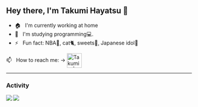 ## Hey there, I'm Takumi Hayatsu 👋

- 🏠 &nbsp; I'm currently working at home
- 🌱 &nbsp; I'm studying programming💻.
- ⚡️ &nbsp; Fun fact: NBA🏀, cat🐈, sweets🍰, Japanese idol🎤

<div align="left">
 📫 &nbsp; How to reach me: →
    <a href="https://twitter.com/creeepy_cats">
      <img align="center" alt="Takumi H | Twitter" width="40px" src="https://raw.githubusercontent.com/anuraghazra/anuraghazra/master/assets/twitter.svg" />
    </a>
</div>

----

### Activity
<a href="https://github.com/taku0622">
  <img align="left" src="https://github-readme-stats.vercel.app/api?username=taku0622&count_private=true&show_icons=true&theme=synthwave" />
</a>
<a href="https://github.com/taku0622">
  <img align="left" src="https://github-readme-stats.vercel.app/api/top-langs/?username=taku0622&count_private=true&show_icons=true&theme=synthwave" />
</a>

<!-- ## I wish to be an Dev. engineer:fire:

<a href="https://twitter.com/Naokit_dev">
<img alt="Twitter Follow" src="https://img.shields.io/twitter/follow/Naokit_dev?color=%231DA1F2&label=%40Naokit_dev&logo=Twitter&style=for-the-badge">
</a>

[![My Qiita posts](https://qiita-badge.apiapi.app/s/naokit-dev/posts.svg)](http://qiita.com/naokit-dev)
[![My Qiita contributions](https://qiita-badge.apiapi.app/s/naokit-dev/contributions.svg)](http://qiita.com/naokit-dev)
[![My Qiita followers](https://qiita-badge.apiapi.app/s/naokit-dev/followers.svg)](http://qiita.com/naokit-dev)

----

## Skil

### Programing Languages
<img src="https://img.shields.io/badge/ruby-%23CC342D.svg?&style=for-the-badge&logo=ruby&logoColor=white"> <img src="https://img.shields.io/badge/rails%20-%23CC0000.svg?&style=for-the-badge&logo=ruby-on-rails&logoColor=white"> <img src="https://img.shields.io/badge/html5%20-%23E34F26.svg?&style=for-the-badge&logo=html5&logoColor=white"> <img src="https://img.shields.io/badge/css3%20-%231572B6.svg?&style=for-the-badge&logo=css3&logoColor=white">

### Tools
<img src="https://cons.github.io/devicon/devicon.git/icons/amazonwebservices/amazonwebservices-original-wordmark.svg" alt="aws" width="50" height="50"/>　<img height="50" width="50" src="https://raw.githubusercontent.com/github/explore/80688e429a7d4ef2fca1e82350fe8e3517d3494d/topics/docker/docker.png" />　<img height="50" width="50"  src="https://simpleicons.org/icons/circleci.svg">　<img src="https://devicons.github.io/devicon/devicon.git/icons/linux/linux-original.svg" alt="linux" width="50" height="50"/>　<img src="https://devicons.github.io/devicon/devicon.git/icons/nginx/nginx-original.svg" alt="nginx" width="50" height="50"/>　<img src="https://devicons.github.io/devicon/devicon.git/icons/github/github-original.svg" alt="linux" width="50" height="50"/>

----

## Activity
<a href="https://github.com/anuraghazra/github-readme-stats">
  <img align="center" src="https://github-readme-stats.vercel.app/api?username=taku0622&count_private=true&show_icons=true&theme=synthwave" height="200"/>
</a>
<a href="https://github.com/anuraghazra/convoychat">
  <img align="center" src="https://github-readme-stats.vercel.app/api/top-langs/?username=taku0622&layout=compact&theme=synthwave&count_private=true"  height="180"/>
</a>


![Anurag's github stats](https://github-readme-stats.vercel.app/api?username=taku0622&show_icons=true&count_private=true)
 -->



<!--
**naokit-dev/naokit-dev** is a ✨ _special_ ✨ repository because its `README.md` (this file) appears on your GitHub profile.

Here are some ideas to get you started:

- 🔭 I’m currently working on ...
- 🌱 I’m currently learning ...
- 👯 I’m looking to collaborate on ...
- 🤔 I’m looking for help with ...
- 💬 Ask me about ...
- 📫 How to reach me: ...
- 😄 Pronouns: ...
- ⚡ Fun fact: ...
-->


